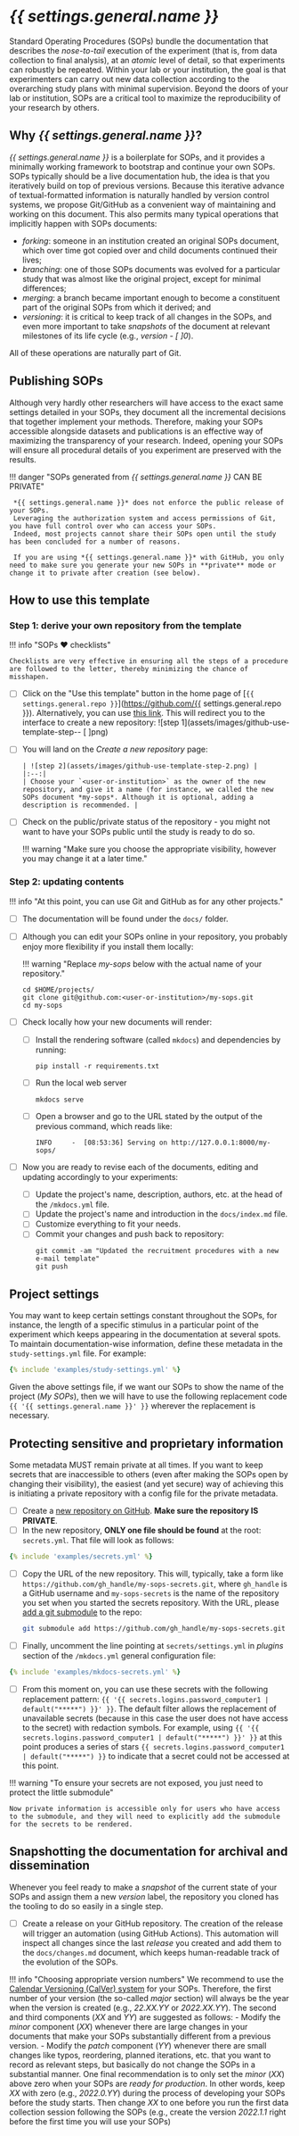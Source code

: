 # *{{ settings.general.name }}*

Standard Operating Procedures (SOPs) bundle the documentation that describes the *nose-to-tail* execution of the experiment (that is, from data collection to final analysis), at an *atomic* level of detail, so that experiments can robustly be repeated.
Within your lab or your institution, the goal is that experimenters can carry out new data collection according to the overarching study plans with minimal supervision.
Beyond the doors of your lab or institution, SOPs are a critical tool to maximize the reproducibility of your research by others.

## Why *{{ settings.general.name }}*?

*{{ settings.general.name }}* is a boilerplate for SOPs, and it provides a minimally working framework to bootstrap and continue your own SOPs.
SOPs typically should be a live documentation hub, the idea is that you iteratively build on top of previous versions.
Because this iterative advance of textual-formatted information is naturally handled by version control systems, we propose Git/GitHub as a convenient way of maintaining and working on this document.
This also permits many typical operations that implicitly happen with SOPs documents:

* *forking*: someone in an institution created an original SOPs document, which over time got copied over and child documents continued their lives;
* *branching*: one of those SOPs documents was evolved for a particular study that was almost like the original project, except for minimal differences;
* *merging*: a branch became important enough to become a constituent part of the original SOPs from which it derived; and
* *versioning*: it is critical to keep track of all changes in the SOPs, and even more important to take *snapshots* of the document at relevant milestones of its life cycle (e.g., *version - [ ]0*).

All of these operations are naturally part of Git.

## Publishing SOPs
Although very hardly other researchers will have access to the exact same settings detailed in your SOPs, they document all the incremental decisions that together implement your methods.
Therefore, making your SOPs accessible alongside datasets and publications is an effective way of maximizing the transparency of your research.
Indeed, opening your SOPs will ensure all procedural details of you experiment are preserved with the results.

!!! danger "SOPs generated from *{{ settings.general.name }}* CAN BE PRIVATE"

     *{{ settings.general.name }}* does not enforce the public release of your SOPs.
     Leveraging the authorization system and access permissions of Git, you have full control over who can access your SOPs.
     Indeed, most projects cannot share their SOPs open until the study has been concluded for a number of reasons.

     If you are using *{{ settings.general.name }}* with GitHub, you only need to make sure you generate your new SOPs in **private** mode or change it to private after creation (see below).


## How to use this template

### Step 1: derive your own repository from the template

!!! info "SOPs :heart: checklists"

    Checklists are very effective in ensuring all the steps of a procedure are followed to the letter, thereby minimizing the chance of misshapen.


- [ ] Click on the "Use this template" button in the home page of [`{{ settings.general.repo }}`](https://github.com/{{ settings.general.repo }}).
   Alternatively, you can use [this link](https://github.com/new?template_name=sops-cookiecutter&template_owner=nipreps).
   This will redirect you to the interface to create a new repository:
   ![step 1](assets/images/github-use-template-step-- [ ]png)
- [ ] You will land on the *Create a new repository* page:

      | ![step 2](assets/images/github-use-template-step-2.png) |
      |:--:|
      | Choose your `<user-or-institution>` as the owner of the new repository, and give it a name (for instance, we called the new SOPs document *my-sops*. Although it is optional, adding a description is recommended. |

- [ ] Check on the public/private status of the repository - you might not want to have your SOPs public until the study is ready to do so.

    !!! warning "Make sure you choose the appropriate visibility, however you may change it at a later time."

### Step 2: updating contents

!!! info "At this point, you can use Git and GitHub as for any other projects."

- [ ] The documentation will be found under the `docs/` folder.
- [ ] Although you can edit your SOPs online in your repository, you probably enjoy more flexibility if you install them locally:

    !!! warning "Replace *my-sops* below with the actual name of your repository."

    ```
    cd $HOME/projects/
    git clone git@github.com:<user-or-institution>/my-sops.git
    cd my-sops
    ```


- [ ] Check locally how your new documents will render:
    - [ ] Install the rendering software (called `mkdocs`) and dependencies by running:
       ```
       pip install -r requirements.txt
       ```
    - [ ] Run the local web server
       ```
       mkdocs serve
       ```
    - [ ] Open a browser and go to the URL stated by the output of the previous command, which reads like:
       ```
       INFO     -  [08:53:36] Serving on http://127.0.0.1:8000/my-sops/
       ```
- [ ] Now you are ready to revise each of the documents, editing and updating accordingly to your experiments:
    - [ ] Update the project's name, description, authors, etc. at the head of the `/mkdocs.yml` file.
    - [ ] Update the project's name and introduction in the `docs/index.md` file.
    - [ ] Customize everything to fit your needs.
    - [ ] Commit your changes and push back to repository:
       ```
       git commit -am "Updated the recruitment procedures with a new e-mail template"
       git push
       ```

## Project settings
You may want to keep certain settings constant throughout the SOPs, for instance, the length of a specific stimulus in a particular point of the experiment which keeps appearing in the documentation at several spots.
To maintain documentation-wise information, define these metadata in the `study-settings.yml` file.
For example:
``` yaml title="Example of settings file"
{% include 'examples/study-settings.yml' %}
```

Given the above settings file, if we want our SOPs to show the name of the project (*My SOPs*), then we will have to use the following replacement code `{{ '{{ settings.general.name }}' }}` wherever the replacement is necessary.

## Protecting sensitive and proprietary information

Some metadata MUST remain private at all times.
If you want to keep secrets that are inaccessible to others (even after making the SOPs open by changing their visibility), the easiest (and yet secure) way of achieving this is initiating a private repository with a config file for the private metadata.

- [ ] Create a [new repository on GitHub](https://docs.github.com/en/get-started/quickstart/create-a-repo). **Make sure the repository IS PRIVATE**.
- [ ] In the new repository, **ONLY one file should be found** at the root: `secrets.yml`.
     That file will look as follows:

``` yaml title="Example of configuration file storing private information"
{% include 'examples/secrets.yml' %}
```

- [ ] Copy the URL of the new repository.
    This will, typically, take a form like `https://github.com/gh_handle/my-sops-secrets.git`, where `gh_handle` is a GitHub username and `my-sops-secrets` is the name of the repository you set when you started the secrets repository.
    With the URL, please [add a git submodule](https://github.blog/2016-02-01-working-with-submodules/) to the repo:

    ``` bash title="Make sure your URL is followed by the word 'secrets'"
    git submodule add https://github.com/gh_handle/my-sops-secrets.git secrets
    ```

- [ ] Finally, uncomment the line pointing at `secrets/settings.yml` in *plugins* section of the `/mkdocs.yml` general configuration file:

``` yaml title="Enabling private metadata"
{% include 'examples/mkdocs-secrets.yml' %}
```

- [ ] From this moment on, you can use these secrets with the following replacement pattern: `{{ '{{ secrets.logins.password_computer1 | default("*****") }}' }}`.
    The default filter allows the replacement of unavailable secrets (because in this case the user does not have access to the secret) with redaction symbols.
    For example, using `{{ '{{ secrets.logins.password_computer1 | default("*****") }}' }}` at this point produces a series of stars `{{ secrets.logins.password_computer1 | default("*****") }}` to indicate that a secret could not be accessed at this point.

!!! warning "To ensure your secrets are not exposed, you just need to protect the little submodule"

    Now private information is accessible only for users who have access to the submodule, and they will need to explicitly add the submodule for the secrets to be rendered.

## Snapshotting the documentation for archival and dissemination

Whenever you feel ready to make a *snapshot* of the current state of your SOPs and assign them a new *version* label, the repository you cloned has the tooling to do so easily in a single step.

- [ ] Create a release on your GitHub repository.
   The creation of the release will trigger an automation (using GitHub Actions).
   This automation will inspect all changes since the last *release* you created and add them to the `docs/changes.md` document, which keeps human-readable track of the evolution of the SOPs.

!!! info "Choosing appropriate version numbers"
    We recommend to use the [Calendar Versioning (CalVer) system](https://calver.org) for your SOPs.
    Therefore, the first number of your version (the so-called *major* section) will always be the year when the version is created (e.g., *22.XX.YY* or *2022.XX.YY*).
    The second and third components (*XX* and *YY*) are suggested as follows:
    - Modify the *minor* component (*XX*) whenever there are large changes in your documents that make your SOPs substantially different from a previous version.
    - Modify the *patch* component (*YY*) whenever there are small changes like typos, reordering, planned iterations, etc. that you want to record as relevant steps, but basically do not change the SOPs in a substantial manner.
    One final recommendation is to only set the *minor* (*XX*) above zero when your SOPs are *ready for production*.
    In other words, keep *XX* with zero (e.g., *2022.0.YY*) during the process of developing your SOPs before the study starts.
    Then change *XX* to one before you run the first data collection session following the SOPs (e.g., create the version *2022.1.1* right before the first time you will use your SOPs)
